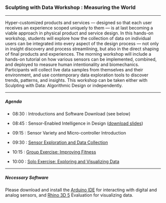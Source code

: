 ### Sculpting with Data Workshop : Measuring the World

-----

Hyper-customized products and services — designed so that each user receives an experience scoped uniquely to them — is at last becoming a viable approach in physical product and service design. In this hands-on workshop, students will explore how the collection of data on individual users can be integrated into every aspect of the design process — not only in insight discovery and process streamlining, but also in the direct shaping of final products and experiences. The morning workshop will include a hands-on tutorial on how various sensors can be implemented, combined, and deployed to measure human intentionality and biomechanics. Participants will collect live data samples from themselves and their environment, and use contemporary data exploration tools to discover trends, patterns, and insights. This workshop can be taken either with Sculpting with Data: Algorithmic Design or independently.

-----

##### Agenda

- 08:30 : Introductions and Software Download (see below)

- 08:45	: Sensor-Enabled Intelligence in Design ([download slides](morning.pdf))
			
- 09:15	: Sensor Variety and Micro-controller Introduction

- 09:30	: [Sensor Exploration and Data Collection](morning-exploration.md)

- 10:15	: [Group Exercise: Improving Fitness](morning-exercise.md)

- 10:00	: [Solo Exercise: Exploring and Visualizing Data](morning-visualization.md)

-----

##### Necessary Software

Please download and install the [Arduino IDE](https://www.arduino.cc/en/Main/Software) for interacting with digital and analog sensors, and [Rhino 3D 5](https://www.rhino3d.com/download/rhino-for-mac/5/evaluation) Evaluation for visualizing data.
